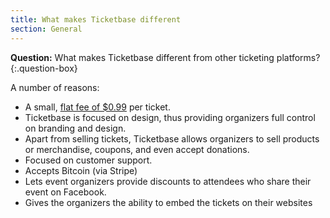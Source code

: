 ```yaml
---
title: What makes Ticketbase different
section: General
---
```


**Question:** What makes Ticketbase different from other ticketing platforms?
{:.question-box}

A number of reasons:

* A small, [flat fee of $0.99][pricing] per ticket.
* Ticketbase is focused on design, thus providing organizers full control on branding and design.
* Apart from selling tickets, Ticketbase allows organizers to sell products or merchandise, coupons, and even accept donations.
* Focused on customer support.
* Accepts Bitcoin (via Stripe)
* Lets event organizers provide discounts to attendees who share their event on Facebook.
* Gives the organizers the ability to embed the tickets on their websites

[pricing]: http://www.ticketbase.com/pricing
